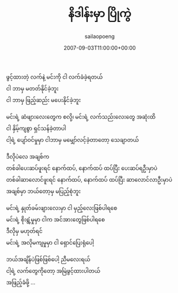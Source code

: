 ﻿---
_last_editor_used_jetpack: block-editor
_publicize_job_id: "59417605756"
_wp_old_date: "2021-06-10"
author: sailaopoeng
categories:
  - poems
date: "2007-09-03T11:00:00+00:00"
parent_post_id: null
post_id: "334"
timeline_notification: "1623299706"
title: နိဒါန်းမှာ ပြိုကွဲ
url: /2007/09/03/နိဒါန်းမှာ-ပြိုကွဲ/

---
ဖွင့်ထားတဲ့ လက်နဲ့ မင်းကို ငါ လက်ခံခဲ့ရတယ်  
ငါ ဘာမှ မတတ်နိုင်ခဲ့ဘူး  
ငါ ဘာမှ ဖြည့်ဆည်း မပေးနိုင်ခဲ့ဘူး

မင်းရဲ့ ဆံဖျားလေးတွေက စလို့၊ မင်းရဲ့ လက်သည်းလေးတွေ အဆုံးထိ  
ငါ နှိမ့်ကျစွာ ရှင်သန်ခဲ့တာပါ  
ငါ့ရဲ့ ပျော်ဝင်မှုမှာ ငါဘာမှ မမျှော်လင့်ခဲ့တာတော့ သေချာတယ်

ဒီလိုပဲလေ အချစ်က  
တစ်ခါပေးဆပ်ဖူးရင် နောက်ထပ်, နောက်ထပ် ထပ်ပြီး ပေးဆပ်ရဦးမှာပဲ  
တစ်ခါဆာလောင်ဖူးရင် နောက်ထပ်, နောက်ထပ် ထပ်ပြီး ဆာလောင်လာဦးမှာပဲ  
အချစ်မှာ ဘယ်တော့မှ မပြည့်စုံဘူး

မင်းရဲ့ နှုတ်ခမ်းဖျားလေးမှာ ငါ မှည့်လေးဖြစ်ပါရစေ  
မင်းရဲ့ စိုးရွံ့မှုမှာ ငါက အင်အားတွေဖြစ်ပါရစေ  
ဒီလိုမှ မဟုတ်ရင်  
မင်းရဲ့ အလိုမကျမှုမှာ ငါ ရှောင်ပြေးရုံပေါ့

ဘယ်အချိန်ပဲဖြစ်ဖြစ်ပေါ့ ညီမလေးရယ်  
ငါ့ရဲ့ လက်တွေကိုတော့ အမြဲဖွင့်ထားပါတယ်  
အဖြည့်ခံဖို့ …
